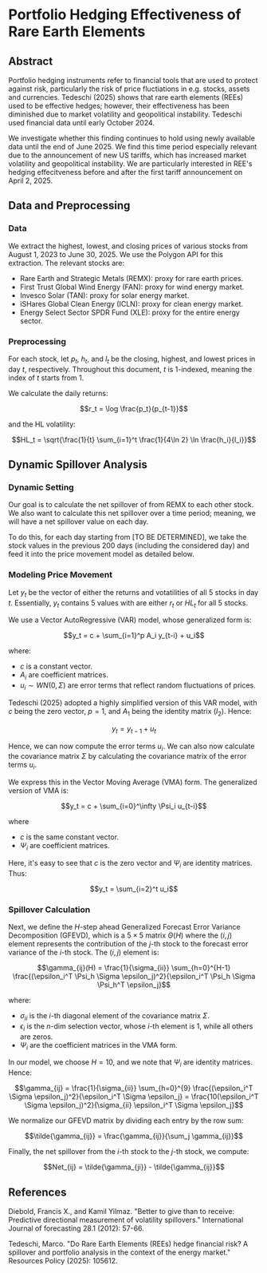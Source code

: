 # Portfolio Hedging Effectiveness of Rare Earth Elements

## Abstract

Portfolio hedging instruments refer to financial tools that are used to protect against risk, particularly the risk of price fluctiations in e.g. stocks, assets and currencies. Tedeschi (2025) shows that rare earth elements (REEs) used to be effective hedges; however, their effectiveness has been diminished due to market volatility and geopolitical instability. Tedeschi used financial data until early October 2024.

We investigate whether this finding continues to hold using newly available data until the end of June 2025. We find this time period especially relevant due to the announcement of new US tariffs, which has increased market volatility and geopolitical instability. We are particularly interested in REE's hedging effecitveness before and after the first tariff announcement on April 2, 2025.


## Data and Preprocessing

### Data

We extract the highest, lowest, and closing prices of various stocks from August 1, 2023 to June 30, 2025. We use the Polygon API for this extraction. The relevant stocks are:

* Rare Earth and Strategic Metals (REMX): proxy for rare earth prices.
* First Trust Global Wind Energy (FAN): proxy for wind energy market.
* Invesco Solar (TAN): proxy for solar energy market.
* iSHares Global Clean Energy (ICLN): proxy for clean energy market.
* Energy Select Sector SPDR Fund (XLE): proxy for the entire energy sector.

### Preprocessing

For each stock, let $p_t$, $h_t$, and $l_t$ be the closing, highest, and lowest prices in day $t$, respectively. Throughout this document, $t$ is 1-indexed, meaning the index of $t$ starts from 1. 

We calculate the daily returns:

$$r_t = \log \frac{p_t}{p_{t-1}}$$

and the HL volatility:

$$HL_t = \sqrt{\frac{1}{t} \sum_{i=1}^t \frac{1}{4\ln 2} \ln \frac{h_i}{l_i}}$$

## Dynamic Spillover Analysis

### Dynamic Setting

Our goal is to calculate the net spillover of from REMX to each other stock. We also want to calculate this net spillover over a time period; meaning, we will have a net spillover value on each day.

To do this, for each day starting from [TO BE DETERMINED], we take the stock values in the previous 200 days (including the considered day) and feed it into the price movement model as detailed below.

### Modeling Price Movement

Let $y_t$ be the vector of either the returns and votatilities of all 5 stocks in day $t$. Essentially, $y_t$ contains 5 values with are either $r_t$ or $HL_t$ for all 5 stocks.

We use a Vector AutoRegressive (VAR) model, whose generalized form is:

$$y_t = c + \sum_{i=1}^p A_i y_{t-i} + u_i$$

where:
* $c$ is a constant vector.
* $A_i$ are coefficient matrices.
* $u_i \sim WN(0, \Sigma)$ are error terms that reflect random fluctuations of prices.

Tedeschi (2025) adopted a highly simplified version of this VAR model, with $c$ being the zero vector, $p=1$, and $A_1$ being the identity matrix ($I_2$). Hence:

$$y_t = y_{t-1}+u_t$$

Hence, we can now compute the error terms $u_i$. We can also now calculate the covariance matrix $\Sigma$ by calculating the covariance matrix of the error terms $u_i$.

We express this in the Vector Moving Average (VMA) form. The generalized version of VMA is:

$$y_t = c + \sum_{i=0}^\infty \Psi_i u_{t-i}$$

where
* $c$ is the same constant vector.
* $\Psi_i$ are coefficient matrices.

Here, it's easy to see that $c$ is the zero vector and $\Psi_i$ are identity matrices. Thus:

$$y_t = \sum_{i=2}^t u_i$$

### Spillover Calculation

Next, we define the $H$-step ahead Generalized Forecast Error Variance Decomposition (GFEVD), which is a $5 \times 5$ matrix $\Theta(H)$ where the $(i, j)$ element represents the contribution of the $j$-th stock to the forecast error variance of the $i$-th stock. The $(i, j)$ element is:

$$\gamma_{ij}(H) = \frac{1}{\sigma_{ii}} \sum_{h=0}^{H-1} \frac{(\epsilon_i^T \Psi_h \Sigma \epsilon_j)^2}{\epsilon_i^T \Psi_h \Sigma \Psi_h^T \epsilon_j}$$

where:
* $\sigma_{ii}$ is the $i$-th diagonal element of the covariance matrix $\Sigma$.
* $\epsilon_i$ is the $n$-dim selection vector, whose $i$-th element is 1, while all others are zeros.
* $\Psi_i$ are the coefficient matrices in the VMA form.

In our model, we choose $H = 10$, and we note that $\Psi_i$ are identity matrices. Hence:

$$\gamma_{ij} = \frac{1}{\sigma_{ii}} \sum_{h=0}^{9} \frac{(\epsilon_i^T \Sigma \epsilon_j)^2}{\epsilon_i^T \Sigma \epsilon_j} = \frac{10(\epsilon_i^T \Sigma \epsilon_j)^2}{\sigma_{ii} \epsilon_i^T \Sigma \epsilon_j}$$

We normalize our GFEVD matrix by dividing each entry by the row sum:

$$\tilde{\gamma_{ij}} = \frac{\gamma_{ij}}{\sum_j \gamma_{ij}}$$

Finally, the net spillover from the $i$-th stock to the $j$-th stock, we compute:

$$Net_{ij} = \tilde{\gamma_{ji}} - \tilde{\gamma_{ij}}$$



## References

Diebold, Francis X., and Kamil Yilmaz. "Better to give than to receive: Predictive directional measurement of volatility spillovers." International Journal of forecasting 28.1 (2012): 57-66.

Tedeschi, Marco. "Do Rare Earth Elements (REEs) hedge financial risk? A spillover and portfolio analysis in the context of the energy market." Resources Policy (2025): 105612.

